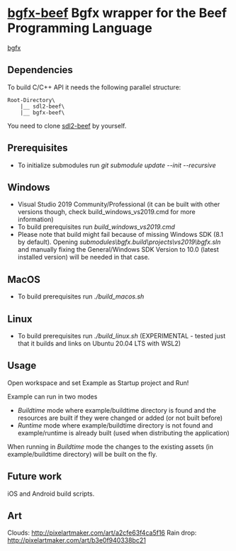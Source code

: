 # [bgfx-beef](https://github.com/jazzbre/bgfx-beef) Bgfx wrapper for the Beef Programming Language

[bgfx](https://github.com/bkaradzic/bgfx)

## Dependencies
To build C/C++ API it needs the following parallel structure:
```
Root-Directory\
    |__ sdl2-beef\
    |__ bgfx-beef\    
```

You need to clone [sdl2-beef](https://github.com/jazzbre/sdl2-beef) by yourself.

## Prerequisites
- To initialize submodules run *git submodule update --init --recursive*

## Windows
- Visual Studio 2019 Community/Professional (it can be built with other versions though, check build_windows_vs2019.cmd for more information)
- To build prerequisites run *build_windows_vs2019.cmd*
- Please note that build might fail because of missing Windows SDK (8.1 by default). Opening *submodules\bgfx\.build\projects\vs2019\bgfx.sln* and manually fixing the General/Windows SDK Version to 10.0 (latest installed version) will be needed in that case.

## MacOS
- To build prerequisites run *./build_macos.sh*

## Linux
- To build prerequisites run *./build_linux.sh* (EXPERIMENTAL - tested just that it builds and links on Ubuntu 20.04 LTS with WSL2)


## Usage

Open workspace and set Example as Startup project and Run!

Example can run in two modes
- *Buildtime* mode where example/buildtime directory is found and the resources are built if they were changed or added (or not built before)
- *Runtime* mode where example/buildtime directory is not found and example/runtime is already built (used when distributing the application)

When running in *Buildtime* mode the changes to the existing assets (in example/buildtime directory) will be built on the fly.

## Future work
iOS and Android build scripts.

## Art

Clouds:
http://pixelartmaker.com/art/a2cfe63f4ca5f16
Rain drop:
http://pixelartmaker.com/art/b3e0f940338bc21
